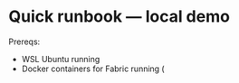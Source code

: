 # Quick runbook — local demo

Prereqs:
- WSL Ubuntu running
- Docker containers for Fabric running (
